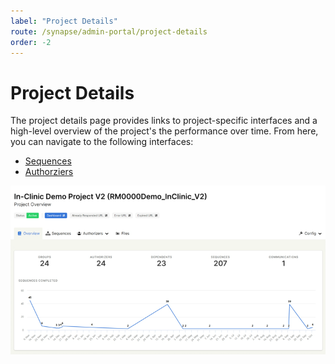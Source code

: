```yaml
---
label: "Project Details"
route: /synapse/admin-portal/project-details
order: -2
---
```

# Project Details

The project details page provides links to project-specific interfaces and a high-level overview of the project's the performance over time. From here, you can navigate to the following interfaces:

 - [Sequences](https://platforms.tempusresearch.com/synapse/admin-portal/sequences/)
 - [Authorziers](https://platforms.tempusresearch.com/synapse/admin-portal/researcher-views/)

![Figure 1: The project details interface.](/synapse/images/projectdetails.png)